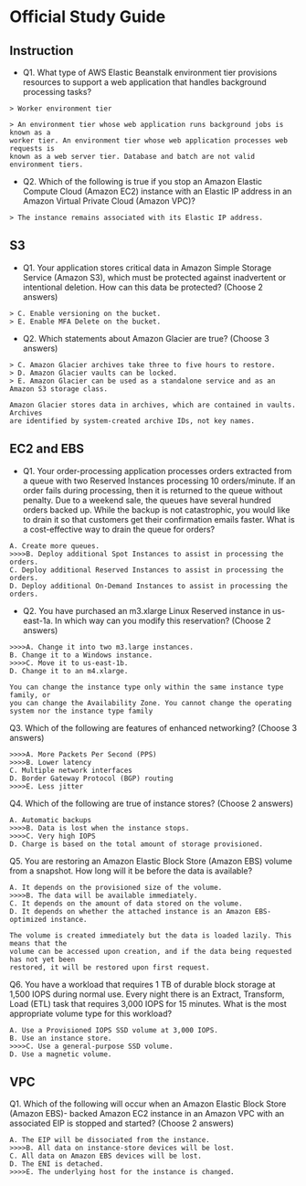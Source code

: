 # Official Study Guide
## Instruction
*  Q1. What type of AWS Elastic Beanstalk environment tier provisions resources to support a
web application that handles background processing tasks?

```
> Worker environment tier

> An environment tier whose web application runs background jobs is known as a
worker tier. An environment tier whose web application processes web requests is
known as a web server tier. Database and batch are not valid environment tiers.
```

* Q2. Which of the following is true if you stop an Amazon Elastic Compute Cloud (Amazon
EC2) instance with an Elastic IP address in an Amazon Virtual Private Cloud (Amazon
VPC)?

```
> The instance remains associated with its Elastic IP address.
```

## S3
* Q1. Your application stores critical data in Amazon Simple Storage Service (Amazon S3), which must be protected against inadvertent or intentional deletion. How can this data be protected? (Choose 2 answers)

```
> C. Enable versioning on the bucket.
> E. Enable MFA Delete on the bucket.
```

* Q2. Which statements about Amazon Glacier are true? (Choose 3 answers)

```
> C. Amazon Glacier archives take three to five hours to restore.
> D. Amazon Glacier vaults can be locked.
> E. Amazon Glacier can be used as a standalone service and as an Amazon S3 storage class.

Amazon Glacier stores data in archives, which are contained in vaults. Archives 
are identified by system-created archive IDs, not key names.
```

## EC2 and EBS
* Q1. Your order-processing application processes orders extracted from a queue with two Reserved Instances processing 10 orders/minute. If an order fails during processing, then it is returned to the queue without penalty. Due to a weekend sale, the queues have several hundred orders backed up. While the backup is not catastrophic, you would like to drain it so that customers get their confirmation emails faster. What is a cost-effective way to drain the queue for orders?

```
A. Create more queues.
>>>>B. Deploy additional Spot Instances to assist in processing the orders.
C. Deploy additional Reserved Instances to assist in processing the orders.
D. Deploy additional On-Demand Instances to assist in processing the orders.
```

* Q2. You have purchased an m3.xlarge Linux Reserved instance in us-east-1a. In which way can you modify this reservation? (Choose 2 answers)

```
>>>>A. Change it into two m3.large instances.
B. Change it to a Windows instance.
>>>>C. Move it to us-east-1b.
D. Change it to an m4.xlarge.

You can change the instance type only within the same instance type family, or 
you can change the Availability Zone. You cannot change the operating system nor the instance type family
```

Q3. Which of the following are features of enhanced networking? (Choose 3 answers)

```
>>>>A. More Packets Per Second (PPS)
>>>>B. Lower latency
C. Multiple network interfaces
D. Border Gateway Protocol (BGP) routing
>>>>E. Less jitter
```

Q4. Which of the following are true of instance stores? (Choose 2 answers)

```
A. Automatic backups
>>>>B. Data is lost when the instance stops.
>>>>C. Very high IOPS
D. Charge is based on the total amount of storage provisioned.
```

Q5. You are restoring an Amazon Elastic Block Store (Amazon EBS) volume from a snapshot. How long will it be before the data is available?

```
A. It depends on the provisioned size of the volume.
>>>>B. The data will be available immediately.
C. It depends on the amount of data stored on the volume.
D. It depends on whether the attached instance is an Amazon EBS-optimized instance.

The volume is created immediately but the data is loaded lazily. This means that the
volume can be accessed upon creation, and if the data being requested has not yet been
restored, it will be restored upon first request.
```

Q6. You have a workload that requires 1 TB of durable block storage at 1,500 IOPS during normal use. Every night there is an Extract, Transform, Load (ETL) task that requires 3,000 IOPS for 15 minutes. What is the most appropriate volume type for this workload?

```
A. Use a Provisioned IOPS SSD volume at 3,000 IOPS.
B. Use an instance store.
>>>>C. Use a general-purpose SSD volume.
D. Use a magnetic volume.
```

## VPC
Q1. Which of the following will occur when an Amazon Elastic Block Store (Amazon EBS)- backed Amazon EC2 instance in an Amazon VPC with an associated EIP is stopped and started? (Choose 2 answers)

```
A. The EIP will be dissociated from the instance.
>>>>B. All data on instance-store devices will be lost.
C. All data on Amazon EBS devices will be lost.
D. The ENI is detached.
>>>>E. The underlying host for the instance is changed.
```
